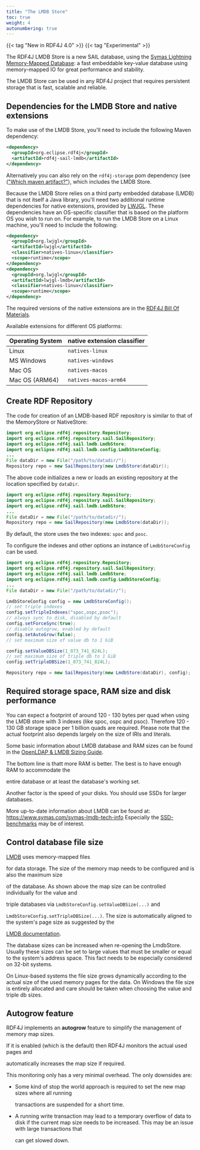 ```yaml
---
title: "The LMDB Store"
toc: true
weight: 4
autonumbering: true
---
```


{{< tag "New in RDF4J 4.0" >}}
{{< tag "Experimental" >}}

The RDF4J LMDB Store is a new SAIL database, using the [Symas Lightning
Memory-Mapped Database](https://www.symas.com/lmdb): a fast embeddable
key-value database using memory-mapped IO for great performance and stability.
<!--more-->

The LMDB Store can be used in any RDF4J project that requires persistent
storage that is fast, scalable and reliable.

## Dependencies for the LMDB Store and native extensions

To make use of the LMDB Store, you'll need to include the following Maven dependency:

```xml
<dependency>
  <groupId>org.eclipse.rdf4j</groupId>
  <artifactId>rdf4j-sail-lmdb</artifactId>
</dependency>
```

Alternatively you can also rely on the `rdf4j-storage` pom dependency (see (["Which maven artifact?"](/documentation/programming/setup/#which-maven-artifact)), which includes the LMDB Store.

Because the LMDB Store relies on a third party embedded database (LMDB) that is
not itself a Java library, you'll need two additional runtime dependencies for
native extensions, provided by [LWJGL](https://lwjgl.org/). These dependencies
have an OS-specific classifier that is based on the platform OS you wish to run
on. For example, to run the LMDB Store on a Linux machine, you'll need to
include the following:

```xml
<dependency>
  <groupId>org.lwjgl</groupId>
  <artifactId>lwjgl</artifactId>
  <classifier>natives-linux</classifier>
  <scope>runtime</scope>
</dependency>
<dependency>
  <groupId>org.lwjgl</groupId>
  <artifactId>lwjgl-lmdb</artifactId>
  <classifier>natives-linux</classifier>
  <scope>runtime</scope>
</dependency>
```

The required versions of the native extensions are in the [RDF4J Bill Of
Materials](/documentation/programming/setup/#the-bom-bill-of-materials).

Available extensions for different OS platforms:

| Operating System | native extension classifier |
|------------------|-----------------------------|
| Linux            | `natives-linux`             |
| MS Windows       | `natives-windows`           |
| Mac OS           | `natives-macos`             |
| Mac OS (ARM64)   | `natives-macos-arm64`       |

## Create RDF Repository

The code for creation of an LMDB-based RDF repository is similar to that of the MemoryStore or NativeStore:

```java
import org.eclipse.rdf4j.repository.Repository;
import org.eclipse.rdf4j.repository.sail.SailRepository;
import org.eclipse.rdf4j.sail.lmdb.LmdbStore;
import org.eclipse.rdf4j.sail.lmdb.config.LmdbStoreConfig;
...
File dataDir = new File("/path/to/datadir/");
Repository repo = new SailRepository(new LmdbStore(dataDir));
```

The above code initializes a new or loads an existing repository at the location specified by `dataDir`.

```java
import org.eclipse.rdf4j.repository.Repository;
import org.eclipse.rdf4j.repository.sail.SailRepository;
import org.eclipse.rdf4j.sail.lmdb.LmdbStore;
...
File dataDir = new File("/path/to/datadir/");
Repository repo = new SailRepository(new LmdbStore(dataDir));
```

By default, the store uses the two indexes: `spoc` and `posc`.

To configure the indexes and other options an instance of `LmdbStoreConfig` can be used.

```java
import org.eclipse.rdf4j.repository.Repository;
import org.eclipse.rdf4j.repository.sail.SailRepository;
import org.eclipse.rdf4j.sail.lmdb.LmdbStore;
import org.eclipse.rdf4j.sail.lmdb.config.LmdbStoreConfig;
...
File dataDir = new File("/path/to/datadir/");

LmdbStoreConfig config = new LmdbStoreConfig();
// set triple indexes
config.setTripleIndexes("spoc,ospc,psoc");
// always sync to disk, disabled by default
config.setForceSync(true);
// disable autogrow, enabled by default
config.setAutoGrow(false);
// set maximum size of value db to 1 GiB

config.setValueDBSize(1_073_741_824L);
// set maximum size of triple db to 1 GiB
config.setTripleDBSize(1_073_741_824L);

Repository repo = new SailRepository(new LmdbStore(dataDir), config);
```

## Required storage space, RAM size and disk performance
You can expect a footprint of around 120 - 130 bytes per quad when using the LMDB store
with 3 indexes (like spoc, ospc and psoc).
Therefore 120 - 130 GB storage space per 1 billion quads are required.
Please note that the actual footprint also depends largely on the size of IRIs and literals.

Some basic information about LMDB database and RAM sizes can be found in the
[OpenLDAP & LMDB Sizing Guide](https://3bmahv3xwn6030jbn72hlx3j-wpengine.netdna-ssl.com/wp-content/uploads/2018/08/OpenLDAP-LMDB-Sizing-Guide.pdf).

The bottom line is thatt more RAM is better. The best is to have enough RAM to accommodate the

entire database or at least the database's working set.

Another factor is the speed of your disks. You should use SSDs for larger databases.

More up-to-date information about LMDB can be found at: https://www.symas.com/symas-lmdb-tech-info
Especially the [SSD-benchmarks](http://www.lmdb.tech/bench/optanessd/imdt.html) may be of interest.

## Control database file size
[LMDB](https://en.wikipedia.org/wiki/Lightning_Memory-Mapped_Database) uses memory-mapped files

for data storage. The size of the memory map needs to be configured and is also the maximum size

of the database. As shown above the map size can be controlled individually for the value and

triple databases via `LmdbStoreConfig.setValueDBSize(...)` and

`LmdbStoreConfig.setTripleDBSize(...)`. The size is automatically aligned
to the system's page size as suggested by the

[LMDB documentation](http://www.lmdb.tech/doc/group__mdb.html).

The database sizes can be increased when re-opening the LmdbStore.
Usually these sizes can be set to large values that must be smaller or equal
to the system's address space. This fact needs to be especially considered on 32-bit systems.

On Linux-based systems the file size grows dynamically according to the
actual size of the used memory pages for the data.
On Windows the file size is entirely allocated and care should be taken when
choosing the value and triple db sizes.

## Autogrow feature
RDF4J implements an **autogrow** feature to simplify the management of memory map sizes.

If it is enabled (which is the default) then RDF4J monitors the actual used pages and

automatically increases the map size if required.

This monitoring only has a very minimal overhead.
The only downsides are:
  - Some kind of stop the world approach is required to set the new map sizes where all running

    transactions are suspended for a short time.
  - A running write transaction may lead to a temporary overflow of data to disk if the
    current map size needs to be increased. This may be an issue with large transactions that

    can get slowed down.

